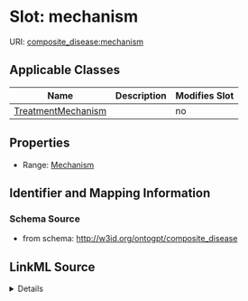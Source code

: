 

# Slot: mechanism

URI: [composite_disease:mechanism](http://w3id.org/ontogpt/composite_disease/mechanism)



<!-- no inheritance hierarchy -->





## Applicable Classes

| Name | Description | Modifies Slot |
| --- | --- | --- |
| [TreatmentMechanism](TreatmentMechanism.md) |  |  no  |







## Properties

* Range: [Mechanism](Mechanism.md)





## Identifier and Mapping Information







### Schema Source


* from schema: http://w3id.org/ontogpt/composite_disease




## LinkML Source

<details>
```yaml
name: mechanism
from_schema: http://w3id.org/ontogpt/composite_disease
rank: 1000
alias: mechanism
owner: TreatmentMechanism
domain_of:
- TreatmentMechanism
range: Mechanism

```
</details>